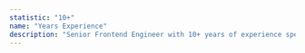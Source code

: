 ```yaml
---
statistic: "10+"
name: "Years Experience"
description: "Senior Frontend Engineer with 10+ years of experience specializing in React, modern frameworks, and enterprise-scale applications."
---
```

